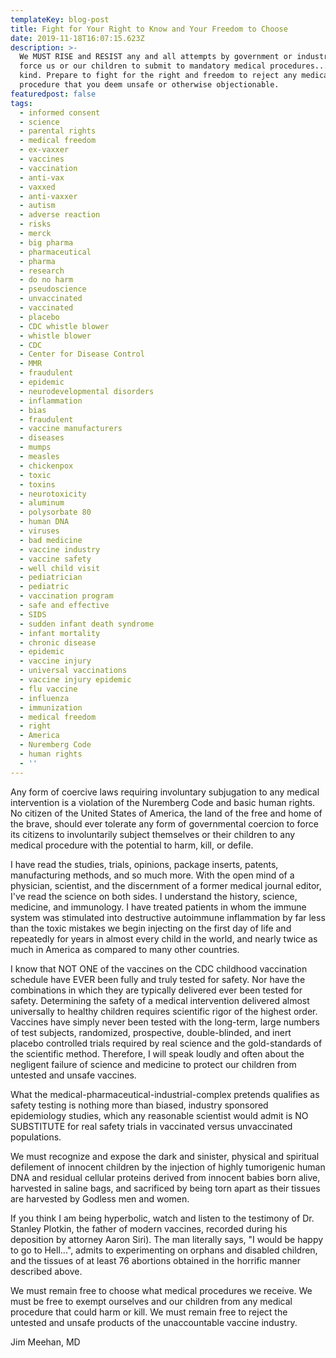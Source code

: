 ```yaml
---
templateKey: blog-post
title: Fight for Your Right to Know and Your Freedom to Choose
date: 2019-11-18T16:07:15.623Z
description: >-
  We MUST RISE and RESIST any and all attempts by government or industry to
  force us or our children to submit to mandatory medical procedures...of any
  kind. Prepare to fight for the right and freedom to reject any medical
  procedure that you deem unsafe or otherwise objectionable.
featuredpost: false
tags:
  - informed consent
  - science
  - parental rights
  - medical freedom
  - ex-vaxxer
  - vaccines
  - vaccination
  - anti-vax
  - vaxxed
  - anti-vaxxer
  - autism
  - adverse reaction
  - risks
  - merck
  - big pharma
  - pharmaceutical
  - pharma
  - research
  - do no harm
  - pseudoscience
  - unvaccinated
  - vaccinated
  - placebo
  - CDC whistle blower
  - whistle blower
  - CDC
  - Center for Disease Control
  - MMR
  - fraudulent
  - epidemic
  - neurodevelopmental disorders
  - inflammation
  - bias
  - fraudulent
  - vaccine manufacturers
  - diseases
  - mumps
  - measles
  - chickenpox
  - toxic
  - toxins
  - neurotoxicity
  - aluminum
  - polysorbate 80
  - human DNA
  - viruses
  - bad medicine
  - vaccine industry
  - vaccine safety
  - well child visit
  - pediatrician
  - pediatric
  - vaccination program
  - safe and effective
  - SIDS
  - sudden infant death syndrome
  - infant mortality
  - chronic disease
  - epidemic
  - vaccine injury
  - universal vaccinations
  - vaccine injury epidemic
  - flu vaccine
  - influenza
  - immunization
  - medical freedom
  - right
  - America
  - Nuremberg Code
  - human rights
  - ''
---
```

<!--StartFragment-->

Any form of coercive laws requiring involuntary subjugation to any medical intervention is a violation of the Nuremberg Code and basic human rights. No citizen of the United States of America, the land of the free and home of the brave, should ever tolerate any form of governmental coercion to force its citizens to involuntarily subject themselves or their children to any medical procedure with the potential to harm, kill, or defile.

I have read the studies, trials, opinions, package inserts, patents, manufacturing methods, and so much more. With the open mind of a physician, scientist, and the discernment of a former medical journal editor, I've read the science on both sides. I understand the history, science, medicine, and immunology. I have treated patients in whom the immune system was stimulated into destructive autoimmune inflammation by far less than the toxic mistakes we begin injecting on the first day of life and repeatedly for years in almost every child in the world, and nearly twice as much in America as compared to many other countries.

I know that NOT ONE of the vaccines on the CDC childhood vaccination schedule have EVER been fully and truly tested for safety. Nor have the combinations in which they are typically delivered ever been tested for safety. Determining the safety of a medical intervention delivered almost universally to healthy children requires scientific rigor of the highest order. Vaccines have simply never been tested with the long-term, large numbers of test subjects, randomized, prospective, double-blinded, and inert placebo controlled trials required by real science and the gold-standards of the scientific method. Therefore, I will speak loudly and often about the negligent failure of science and medicine to protect our children from untested and unsafe vaccines.

What the medical-pharmaceutical-industrial-complex pretends qualifies as safety testing is nothing more than biased, industry sponsored epidemiology studies, which any reasonable scientist would admit is NO SUBSTITUTE for real safety trials in vaccinated versus unvaccinated populations.

We must recognize and expose the dark and sinister, physical and spiritual defilement of innocent children by the injection of highly tumorigenic human DNA and residual cellular proteins derived from innocent babies born alive, harvested in saline bags, and sacrificed by being torn apart as their tissues are harvested by Godless men and women.

If you think I am being hyperbolic, watch and listen to the testimony of Dr. Stanley Plotkin, the father of modern vaccines, recorded during his deposition by attorney Aaron Siri). The man literally says, "I would be happy to go to Hell...", admits to experimenting on orphans and disabled children, and the tissues of at least 76 abortions obtained in the horrific manner described above.

We must remain free to choose what medical procedures we receive. We must be free to exempt ourselves and our children from any medical procedure that could harm or kill. We must remain free to reject the untested and unsafe products of the unaccountable vaccine industry.

Jim Meehan, MD

<!--EndFragment-->